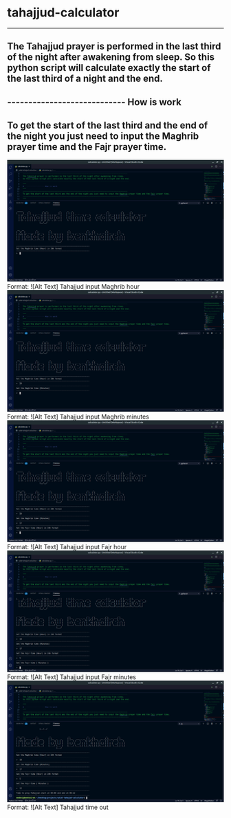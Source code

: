 # tahajjud-calculator
----------------------------------------------------------------------------------------------
The Tahajjud prayer is performed in the last third of the night after awakening from sleep. So this python script will calculate exactly the start of the last third of a night and the end.
----------------------------------------------------------------------------------------------
----------------------------  How is work
----------------------------------------------------------------------------------------------
To get the start of the last third and the end of the night you just need to input the Maghrib prayer time and the Fajr prayer time.
-----------------------------------------------------------------------------------------------

![GitHub Logo](/tahajjud-0.png)
Format: ![Alt Text] Tahajjud input Maghrib hour
![GitHub Logo](/tahajjud-1.png)
Format: ![Alt Text] Tahajjud input Maghrib minutes
![GitHub Logo](/tahajjud-2.png)
Format: ![Alt Text] Tahajjud input Fajr hour
![GitHub Logo](/tahajjud-3.png)
Format: ![Alt Text] Tahajjud input Fajr minutes
![GitHub Logo](/tahajjud-4.png)
Format: ![Alt Text] Tahajjud time out

